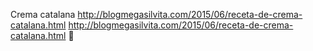 Crema catalana	http://blogmegasilvita.com/2015/06/receta-de-crema-catalana.html	http://blogmegasilvita.com/2015/06/receta-de-crema-catalana.html
਍